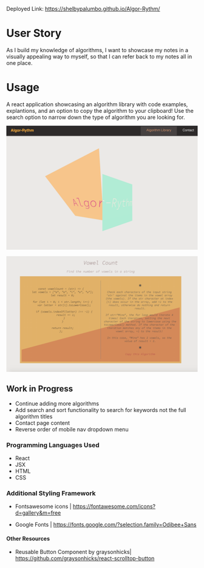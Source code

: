 Deployed Link: https://shelbypalumbo.github.io/Algor-Rythm/

# User Story

As I build my knowledge of algorithms, I want to showcase my notes in a visually appealing way to myself, so that I can refer back to my notes all in one place.

# Usage

A react application showcasing an algorithm library with code examples, explantions, and an option to copy the algorithm to your clipboard! Use the search option to narrow down the type of algorithm you are looking for.

![Cover Page](src/images/homepage.png)

![Cover Page](src/images/algorithm.png)

## Work in Progress

- Continue adding more algorithms
- Add search and sort functionality to search for keywords not the full algorithm titles
- Contact page content
- Reverse order of mobile nav dropdown menu

### Programming Languages Used

- React
- JSX
- HTML
- CSS

### Additional Styling Framework

- Fontsawesome icons | https://fontawesome.com/icons?d=gallery&m=free

- Google Fonts | https://fonts.google.com/?selection.family=Odibee+Sans

#### Other Resources

- Reusable Button Component by graysonhicks| https://github.com/graysonhicks/react-scrolltop-button
